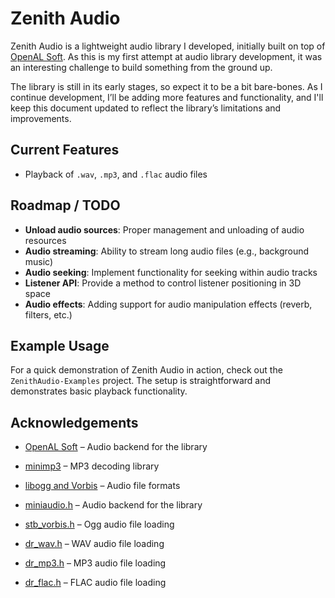 # Zenith Audio

Zenith Audio is a lightweight audio library I developed, initially built on top of [OpenAL Soft](https://openal-soft.org/). As this is my first attempt at audio library development, it was an interesting challenge to build something from the ground up.

The library is still in its early stages, so expect it to be a bit bare-bones. As I continue development, I’ll be adding more features and functionality, and I'll keep this document updated to reflect the library’s limitations and improvements.

## Current Features

- Playback of `.wav`, `.mp3`, and `.flac` audio files

## Roadmap / TODO

- **Unload audio sources**: Proper management and unloading of audio resources
- **Audio streaming**: Ability to stream long audio files (e.g., background music)
- **Audio seeking**: Implement functionality for seeking within audio tracks
- **Listener API**: Provide a method to control listener positioning in 3D space
- **Audio effects**: Adding support for audio manipulation effects (reverb, filters, etc.)

## Example Usage

For a quick demonstration of Zenith Audio in action, check out the `ZenithAudio-Examples` project. The setup is straightforward and demonstrates basic playback functionality.

## Acknowledgements

- [OpenAL Soft](https://openal-soft.org/) – Audio backend for the library
- [minimp3](https://github.com/lieff/minimp3) – MP3 decoding library
- [libogg and Vorbis](https://www.xiph.org/) – Audio file formats

- [miniaudio.h](https://github.com/mackron/miniaudio) – Audio backend for the library
- [stb_vorbis.h](http://www.nothings.org/stb_vorbis/) – Ogg audio file loading
- [dr_wav.h](http://github.com/mackron/dr_libs) – WAV audio file loading
- [dr_mp3.h](https://github.com/mackron/dr_libs) – MP3 audio file loading
- [dr_flac.h](https://github.com/mackron/dr_libs) – FLAC audio file loading
